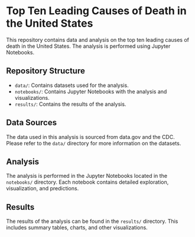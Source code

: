 # Top Ten Leading Causes of Death in the United States

This repository contains data and analysis on the top ten leading causes of death in the United States. The analysis is performed using Jupyter Notebooks.

## Repository Structure

- `data/`: Contains datasets used for the analysis.
- `notebooks/`: Contains Jupyter Notebooks with the analysis and visualizations.
- `results/`: Contains the results of the analysis.

## Data Sources

The data used in this analysis is sourced from data.gov and the CDC. Please refer to the `data/` directory for more information on the datasets.

## Analysis

The analysis is performed in the Jupyter Notebooks located in the `notebooks/` directory. Each notebook contains detailed exploration, visualization, and predictions.

## Results

The results of the analysis can be found in the `results/` directory. This includes summary tables, charts, and other visualizations.
